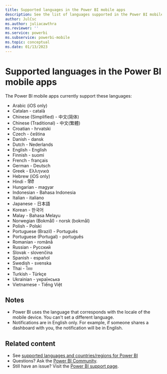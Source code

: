 ```yaml
---
title: Supported languages in the Power BI mobile apps
description: See the list of languages supported in the Power BI mobile apps.
author: JulCsc
ms.author: juliacawthra
ms.reviewer: ''
ms.service: powerbi
ms.subservice: powerbi-mobile
ms.topic: conceptual
ms.date: 01/13/2023
---
```


# Supported languages in the Power BI mobile apps

The Power BI mobile apps currently support these languages:

- Arabic (iOS only)
- Catalan - català
- Chinese (Simplified) - 中文(简体)
- Chinese (Traditional) - 中文(繁體)
- Croatian - hrvatski
- Czech - čeština
- Danish - dansk
- Dutch - Nederlands
- English - English
- Finnish - suomi
- French - français
- German - Deutsch
- Greek - Ελληνικά
- Hebrew (iOS only)
- Hindi - हिंदी
- Hungarian - magyar
- Indonesian - Bahasa Indonesia
- Italian - italiano
- Japanese - 日本語
- Korean - 한국어
- Malay - Bahasa Melayu
- Norwegian (Bokmål) - norsk (bokmål)
- Polish - Polski
- Portuguese (Brazil) - Português
- Portuguese (Portugal) - português
- Romanian - română
- Russian - Русский
- Slovak - slovenčina
- Spanish - español
- Swedish - svenska
- Thai - ไทย
- Turkish - Türkçe
- Ukrainian - українська
- Vietnamese - Tiếng Việt

## Notes

- Power BI uses the language that corresponds with the locale of the mobile device. You can't set a different language.
- Notifications are in English only. For example, if someone shares a dashboard with you, the notification will be in English.

## Related content

- See [supported languages and countries/regions for Power BI](../../fundamentals/supported-languages-countries-regions.md)
- Questions? Ask the [Power BI Community](https://community.powerbi.com/).
- Still have an issue? Visit the [Power BI support page](https://powerbi.microsoft.com/support/).
